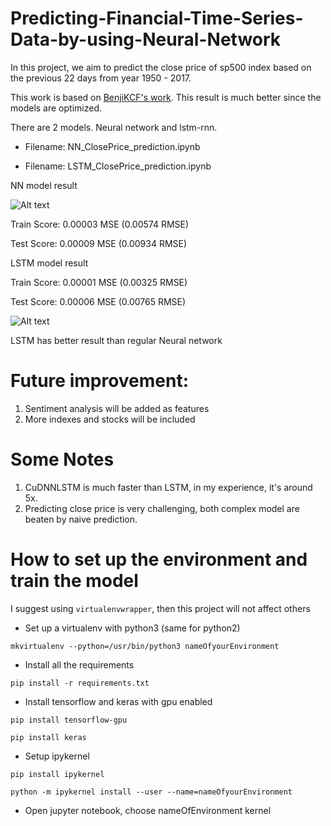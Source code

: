# Predicting-Financial-Time-Series-Data-by-using-Neural-Network

In this project, we aim to predict the close price of sp500 index based on the previous 22 days from year 1950 - 2017.

This work is based on [BenjiKCF's work](https://github.com/BenjiKCF/Neural-Network-with-Financial-Time-Series-Data). This result is much better since the models are optimized. 

There are 2 models. Neural network and lstm-rnn.


- Filename: NN_ClosePrice_prediction.ipynb

- Filename: LSTM_ClosePrice_prediction.ipynb

NN model result

![Alt text](https://github.com/tonyzhang1231/Predicting-Financial-Time-Series-Data-by-using-Neural-Network/blob/master/png/nnmodel.png?raw=true)

Train Score: 0.00003 MSE (0.00574 RMSE)

Test Score: 0.00009 MSE (0.00934 RMSE)

LSTM model result

Train Score: 0.00001 MSE (0.00325 RMSE)

Test Score: 0.00006 MSE (0.00765 RMSE)

![Alt text](https://github.com/tonyzhang1231/Predicting-Financial-Time-Series-Data-by-using-Neural-Network/blob/master/png/lstm.png?raw=true)

LSTM has better result than regular Neural network

# Future improvement:
1. Sentiment analysis will be added as features
2. More indexes and stocks will be included

# Some Notes
1. CuDNNLSTM is much faster than LSTM, in my experience, it's around 5x. 
2. Predicting close price is very challenging, both complex model are beaten by naive prediction.


# How to set up the environment and train the model
I suggest using  `virtualenvwrapper`, then this project will not affect others
- Set up a virtualenv with python3 (same for python2)

`mkvirtualenv --python=/usr/bin/python3 nameOfyourEnvironment`

- Install all the requirements

`pip install -r requirements.txt`

- Install tensorflow and keras with gpu enabled

`pip install tensorflow-gpu`

`pip install keras`

- Setup ipykernel

`pip install ipykernel`

`python -m ipykernel install --user --name=nameOfyourEnvironment`

- Open jupyter notebook, choose nameOfEnvironment kernel

